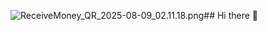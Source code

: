 ![ReceiveMoney_QR_2025-08-09_02.11.18.png](https://github.com/user-attachments/assets/fb7221f4-6b15-40a1-bdd9-735172c55cc0)## Hi there 👋

<!--
**20787428717/20787428717** is a ✨ _special_ ✨ repository because its `README.md` (this file) appears on your GitHub profile.

Here are some ideas to get you started:

- 🔭 I’m currently working on ...
- 🌱 I’m currently learning ...
- 👯 I’m looking to collaborate on ...
- 🤔 I’m looking for help with ...
- 💬 Ask me about ...
- 📫 How to reach me: ...
- 😄 Pronouns: ...
- ⚡ Fun fact: ...
-->
